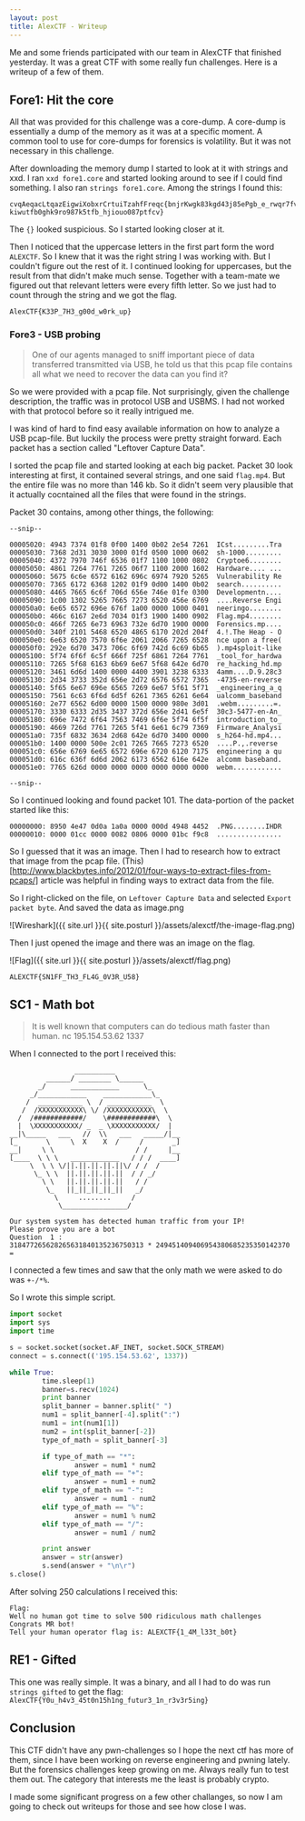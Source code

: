 ```yaml
---
layout: post
title: AlexCTF - Writeup
---
```


Me and some friends participated with our team in AlexCTF that finished yesterday. It was a great CTF with some really fun challenges. Here is a writeup of a few of them.


## Fore1: Hit the core

All that was provided for this challenge was a core-dump. A core-dump is essentially a dump of the memory as it was at a specific moment. A common tool to use for core-dumps for forensics is volatility. But it was not necessary in this challenge.

After downloading the memory dump I started to look at it with strings and xxd. I ran `xxd fore1.core` and started looking around to see if I could find something. I also ran `strings fore1.core`. Among the strings I found this:

```
cvqAeqacLtqazEigwiXobxrCrtuiTzahfFreqc{bnjrKwgk83kgd43j85ePgb_e_rwqr7fvbmHjklo3tews_hmkogooyf0vbnk0ii87Drfgh_n kiwutfb0ghk9ro987k5tfb_hjiouo087ptfcv}
```

The `{}` looked suspicious. So I started looking closer at it.

Then I noticed that the uppercase letters in the first part form the word `ALEXCTF`. So I knew that it was the right string I was working with. But I couldn't figure out the rest of it. I continued looking for uppercases, but the result from that didn't make much sense. Together with a team-mate we figured out that relevant letters were every fifth letter. So we just had to count through the string and we got the flag.

```
AlexCTF{K33P_7H3_g00d_w0rk_up}
```





### Fore3 - USB probing

> One of our agents managed to sniff important piece of data transferred transmitted via USB, he told us that this pcap file contains all what we need to recover the data can you find it?

So we were provided with a pcap file. Not surprisingly, given the challenge description, the traffic was in protocol USB and USBMS. I had not worked with that protocol before so it really intrigued me.

I was kind of hard to find easy available information on how to analyze a USB pcap-file. But luckily the process were pretty straight forward. Each packet has a section called "Leftover Capture Data".

I sorted the pcap file and started looking at each big packet. Packet 30 look interesting at first, it contained several strings, and one said `flag.mp4`. 
But the entire file was no more than 146 kb. So it didn't seem very plausible that it actually cocntained all the files that were found in the strings.

Packet 30 contains, among other things, the following:
    
```
--snip--

00005020: 4943 7374 01f8 0f00 1400 0b02 2e54 7261  ICst.........Tra
00005030: 7368 2d31 3030 3000 01fd 0500 1000 0602  sh-1000.........
00005040: 4372 7970 746f 6536 01f7 1100 1000 0802  Cryptoe6........
00005050: 4861 7264 7761 7265 06f7 1100 2000 1602  Hardware.... ...
00005060: 5675 6c6e 6572 6162 696c 6974 7920 5265  Vulnerability Re
00005070: 7365 6172 6368 1202 01f9 0d00 1400 0b02  search..........
00005080: 4465 7665 6c6f 706d 656e 746e 01fe 0300  Developmentn....
00005090: 1c00 1302 5265 7665 7273 6520 456e 6769  ....Reverse Engi
000050a0: 6e65 6572 696e 676f 1a00 0000 1000 0401  neeringo........
000050b0: 466c 6167 2e6d 7034 01f3 1900 1400 0902  Flag.mp4........
000050c0: 466f 7265 6e73 6963 732e 6d70 1900 0000  Forensics.mp....
000050d0: 340f 2101 5468 6520 4865 6170 202d 204f  4.!.The Heap - O
000050e0: 6e63 6520 7570 6f6e 2061 2066 7265 6528  nce upon a free(
000050f0: 292e 6d70 3473 706c 6f69 742d 6c69 6b65  ).mp4sploit-like
00005100: 5f74 6f6f 6c5f 666f 725f 6861 7264 7761  _tool_for_hardwa
00005110: 7265 5f68 6163 6b69 6e67 5f68 642e 6d70  re_hacking_hd.mp
00005120: 3461 6d6d 1400 0000 4400 3901 3238 6333  4amm....D.9.28c3
00005130: 2d34 3733 352d 656e 2d72 6576 6572 7365  -4735-en-reverse
00005140: 5f65 6e67 696e 6565 7269 6e67 5f61 5f71  _engineering_a_q
00005150: 7561 6c63 6f6d 6d5f 6261 7365 6261 6e64  ualcomm_baseband
00005160: 2e77 6562 6d00 0000 1500 0000 980e 3d01  .webm.........=.
00005170: 3330 6333 2d35 3437 372d 656e 2d41 6e5f  30c3-5477-en-An_
00005180: 696e 7472 6f64 7563 7469 6f6e 5f74 6f5f  introduction_to_
00005190: 4669 726d 7761 7265 5f41 6e61 6c79 7369  Firmware_Analysi
000051a0: 735f 6832 3634 2d68 642e 6d70 3400 0000  s_h264-hd.mp4...
000051b0: 1400 0000 500e 2c01 7265 7665 7273 6520  ....P.,.reverse 
000051c0: 656e 6769 6e65 6572 696e 6720 6120 7175  engineering a qu
000051d0: 616c 636f 6d6d 2062 6173 6562 616e 642e  alcomm baseband.
000051e0: 7765 626d 0000 0000 0000 0000 0000 0000  webm............

--snip--

```

So I continued looking and found packet 101. The data-portion of the packet started like this:


```    
00000000: 8950 4e47 0d0a 1a0a 0000 000d 4948 4452  .PNG........IHDR
00000010: 0000 01cc 0000 0082 0806 0000 01bc f9c8  ................
```

So I guessed that it was an image. Then I had to research how to extract that image from the pcap file. (This)[http://www.blackbytes.info/2012/01/four-ways-to-extract-files-from-pcaps/] article was helpful in finding ways to extract data from the file.


So I right-clicked on the file, on `Leftover Capture Data` and selected `Export packet byte`. And saved the data as image.png

![Wireshark]({{ site.url }}{{ site.posturl }}/assets/alexctf/the-image-flag.png)


Then I just opened the image and there was an image on the flag.

![Flag]({{ site.url }}{{ site.posturl }}/assets/alexctf/flag.png)


```
ALEXCTF{SN1FF_TH3_FL4G_0V3R_U58}
```

## SC1 - Math bot


> It is well known that computers can do tedious math faster than human.
nc 195.154.53.62 1337


When I connected to the port I received this:


```
                __________
         ______/ ________ \______
       _/      ____________      \_
     _/____________    ____________\_
    /  ___________ \  / ___________  \
   /  /XXXXXXXXXXX\ \/ /XXXXXXXXXXX\  \
  /  /############/    \############\  \
  |  \XXXXXXXXXXX/ _  _ \XXXXXXXXXXX/  |
__|\_____   ___   //  \\   ___   _____/|__
[_       \     \  X    X  /     /       _]
__|     \ \                    / /     |__
[____  \ \ \   ____________   / / /  ____]
     \  \ \ \/||.||.||.||.||\/ / /  /
      \_ \ \  ||.||.||.||.||  / / _/
        \ \   ||.||.||.||.||   / /
         \_   ||_||_||_||_||   _/
           \     ........     /
            \________________/

Our system system has detected human traffic from your IP!
Please prove you are a bot
Question  1 :
318477265628265631840135236750313 * 249451409406954380685235350142370 =
```

I connected a few times and saw that the only math we were asked to do was `+-/*%`. 

So I wrote this simple script.

```python
import socket
import sys
import time

s = socket.socket(socket.AF_INET, socket.SOCK_STREAM)
connect = s.connect(('195.154.53.62', 1337))

while True:
        time.sleep(1)
        banner=s.recv(1024)
        print banner
        split_banner = banner.split(" ")
        num1 = split_banner[-4].split(":")
        num1 = int(num1[1])
        num2 = int(split_banner[-2])
        type_of_math = split_banner[-3]

        if type_of_math == "*":
                answer = num1 * num2
        elif type_of_math == "+":
                answer = num1 + num2
        elif type_of_math == "-":
                answer = num1 - num2
        elif type_of_math == "%":
                answer = num1 % num2
        elif type_of_math == "/":
                answer = num1 / num2

        print answer
        answer = str(answer)
        s.send(answer + "\n\r")
s.close()
```

After solving 250 calculations I received this:

```
Flag: 
Well no human got time to solve 500 ridiculous math challenges
Congrats MR bot!
Tell your human operator flag is: ALEXCTF{1_4M_l33t_b0t}
```

## RE1 - Gifted

This one was really simple. It was a binary, and all I had to do was run `strings gifted` to get the flag: `AlexCTF{Y0u_h4v3_45t0n15h1ng_futur3_1n_r3v3r5ing}`

## Conclusion

This CTF didn't have any pwn-challenges so I hope the next ctf has more of them, since I have been working on reverse engineering and pwning lately. But the forensics challenges keep growing on me. Always really fun to test them out. The category that interests me the least is probably crypto.

I made some significant progress on a few other challanges, so now I am going to check out writeups for those and see how close I was.